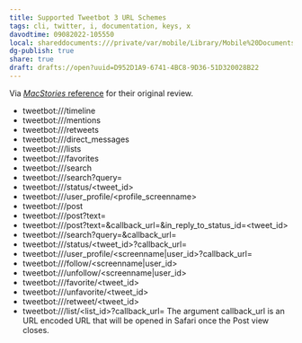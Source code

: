 ```yaml
---
title: Supported Tweetbot 3 URL Schemes
tags: cli, twitter, i, documentation, keys, x
davodtime: 09082022-105550
local: shareddocuments:///private/var/mobile/Library/Mobile%20Documents/iCloud~md~obsidian/Documents/OBSHIDDIAN/drafts/D952D1A9-6741-4BC8-9D36-51D320028B22.md
dg-publish: true
share: true
draft: drafts://open?uuid=D952D1A9-6741-4BC8-9D36-51D320028B22
---
```


Via [_MacStories_ reference](https://tapbots.net/tweetbot3/support/url-schemes/) for their original review.

- tweetbot://<screenname>/timeline
- tweetbot://<screenname>/mentions
- tweetbot://<screenname>/retweets
- tweetbot://<screenname>/direct_messages
- tweetbot://<screenname>/lists
- tweetbot://<screenname>/favorites
- tweetbot://<screenname>/search
- tweetbot://<screenname>/search?query=<text>
- tweetbot://<screenname>/status/<tweet_id>
- tweetbot://<screenname>/user_profile/<profile_screenname>
- tweetbot://<screenname>/post
- tweetbot://<screenname>/post?text=<text>
- tweetbot://<screenname>/post?text=<text>&callback_url=<url>&in_reply_to_status_id=<tweet_id>
- tweetbot://<screenname>/search?query=<text>&callback_url=<url>
- tweetbot://<screenname>/status/<tweet_id>?callback_url=<url>
- tweetbot://<screenname>/user_profile/<screenname|user_id>?callback_url=<url>
- tweetbot://<screenname>/follow/<screenname|user_id>
- tweetbot://<screenname>/unfollow/<screenname|user_id>
- tweetbot://<screenname>/favorite/<tweet_id>
- tweetbot://<screenname>/unfavorite/<tweet_id>
- tweetbot://<screenname>/retweet/<tweet_id>
- tweetbot://<screenname>/list/<list_id>?callback_url=<url>
The argument callback_url is an URL encoded URL that will be opened in Safari once the Post view closes.